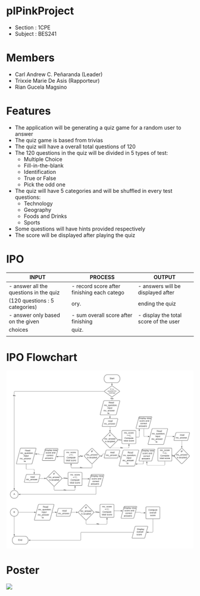 # plPinkProject
  - Section : 1CPE
  - Subject : BES241
# Members
  - Carl Andrew C. Peñaranda (Leader)
  - Trixxie Marie De Asis (Rapporteur)
  - Rian Gucela Magsino

# Features
  - The application will be generating a quiz game for a random user to answer
  - The quiz game is based from trivias
  - The quiz will have a overall total questions of 120
  - The 120 questions in the quiz will be divided in 5 types of test:
      - Multiple Choice
      - Fill-in-the-blank
      - Identification
      - True or False
      - Pick the odd one
  - The quiz will have 5 categories and will be shuffled in every test questions:
      - Technology
      - Geography
      - Foods and Drinks
      - Sports
  - Some questions will have hints provided respectively
  - The score will be displayed after playing the quiz
  
  # IPO
  
|            INPUT                        |                  PROCESS                    |           OUTPUT                        |
| --------------------------------------- | ------------------------------------------- | ----------------------------------------|
| - answer all the questions in the quiz  | - record score after finishing each catego  | - answers will be displayed after       |
|   (120 questions : 5 categories)        |   ory.                                      |   ending the quiz                       |
| - answer only based on the given        | - sum overall score after finishing         | - display the total score of the user   |
|   choices                               |   quiz.                                     |                                         |
|                                         |                                             |                                         |

 # IPO Flowchart

![](Images/IPO%20flowchat.png)

 # Poster
 
![](Images/IPO%20Don%20Bosco%20technical%20college%20mandaluyong%20(1).png)

